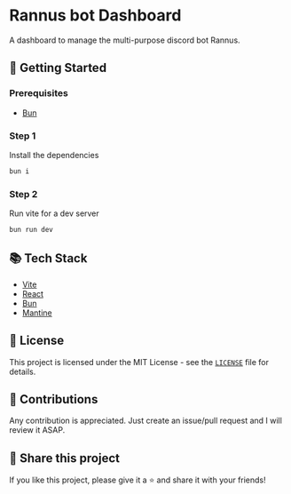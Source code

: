 # Rannus bot Dashboard

A dashboard to manage the multi-purpose discord bot Rannus.

## 🚀 Getting Started

### Prerequisites

- [Bun](https://bun.sh)

### Step 1

Install the dependencies

```sh {"id":"01J6K7JKVY7RS3486R0TW8XXAG"}
bun i
```

### Step 2

Run vite for a dev server

```sh {"id":"01J6K7P605DHZ0FABRMZHVTPZ3"}
bun run dev
```

## 📚 Tech Stack

- [Vite](https://vitejs.dev/)
- [React](https://reactjs.org/)
- [Bun](https://bun.sh)
- [Mantine](https://mantine.dev/)

## 📝 License

This project is licensed under the MIT License - see the [`LICENSE`](LICENSE) file for details.

## 🤝 Contributions

Any contribution is appreciated. Just create an issue/pull request and I will review it ASAP.

## 🔗 Share this project

If you like this project, please give it a ⭐ and share it with your friends!
